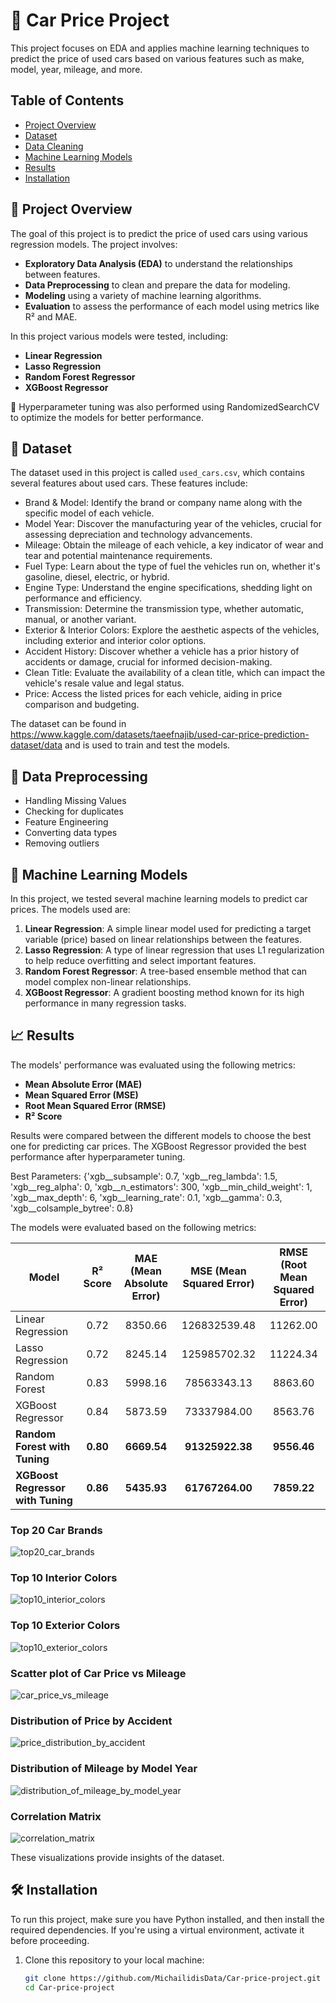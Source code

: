# 🚗 Car Price Project

This project focuses on EDA and applies machine learning techniques to predict the price of used cars based on various features such as make, model, year, mileage, and more.

## Table of Contents
- [Project Overview](#project-overview)
- [Dataset](#dataset)
- [Data Cleaning](#data-cleaning)
- [Machine Learning Models](#machine-learning-models)
- [Results](#results)
- [Installation](#installation)


## 📝 Project Overview

The goal of this project is to predict the price of used cars using various regression models. The project involves:
- **Exploratory Data Analysis (EDA)** to understand the relationships between features.
- **Data Preprocessing** to clean and prepare the data for modeling.
- **Modeling** using a variety of machine learning algorithms.
- **Evaluation** to assess the performance of each model using metrics like R² and MAE.
  
In this project various models were tested, including:
- **Linear Regression**
- **Lasso Regression**
- **Random Forest Regressor**
- **XGBoost Regressor**

📌 Hyperparameter tuning was also performed using RandomizedSearchCV to optimize the models for better performance.

## 📁 Dataset

The dataset used in this project is called `used_cars.csv`, which contains several features about used cars. These features include:
- Brand & Model: Identify the brand or company name along with the specific model of each vehicle.
- Model Year: Discover the manufacturing year of the vehicles, crucial for assessing depreciation and technology advancements.
- Mileage: Obtain the mileage of each vehicle, a key indicator of wear and tear and potential maintenance requirements.
- Fuel Type: Learn about the type of fuel the vehicles run on, whether it's gasoline, diesel, electric, or hybrid.
- Engine Type: Understand the engine specifications, shedding light on performance and efficiency.
- Transmission: Determine the transmission type, whether automatic, manual, or another variant.
- Exterior & Interior Colors: Explore the aesthetic aspects of the vehicles, including exterior and interior color options.
- Accident History: Discover whether a vehicle has a prior history of accidents or damage, crucial for informed decision-making.
- Clean Title: Evaluate the availability of a clean title, which can impact the vehicle's resale value and legal status.
- Price: Access the listed prices for each vehicle, aiding in price comparison and budgeting.

The dataset can be found in https://www.kaggle.com/datasets/taeefnajib/used-car-price-prediction-dataset/data and is used to train and test the models.

## 🧹 Data Preprocessing

- Handling Missing Values
- Checking for duplicates
- Feature Engineering
- Converting data types
- Removing outliers

## 🤖 Machine Learning Models

In this project, we tested several machine learning models to predict car prices. The models used are:

1. **Linear Regression**: A simple linear model used for predicting a target variable (price) based on linear relationships between the features.
2. **Lasso Regression**: A type of linear regression that uses L1 regularization to help reduce overfitting and select important features.
3. **Random Forest Regressor**: A tree-based ensemble method that can model complex non-linear relationships.
4. **XGBoost Regressor**: A gradient boosting method known for its high performance in many regression tasks.

## 📈 Results

The models' performance was evaluated using the following metrics:
- **Mean Absolute Error (MAE)**
- **Mean Squared Error (MSE)**
- **Root Mean Squared Error (RMSE)**
- **R² Score**

Results were compared between the different models to choose the best one for predicting car prices. The XGBoost Regressor provided the best performance after hyperparameter tuning.

Best Parameters:  {'xgb__subsample': 0.7, 'xgb__reg_lambda': 1.5, 'xgb__reg_alpha': 0, 'xgb__n_estimators': 300, 'xgb__min_child_weight': 1, 'xgb__max_depth': 6, 'xgb__learning_rate': 0.1, 'xgb__gamma': 0.3, 'xgb__colsample_bytree': 0.8}

The models were evaluated based on the following metrics:

| Model                     | R² Score | MAE (Mean Absolute Error) | MSE (Mean Squared Error) | RMSE (Root Mean Squared Error) |
|---------------------------|:--------:|:-------------------------:|:-------------------------:|:-----------------------------:|
| Linear Regression         |   0.72   |         8350.66           |       126832539.48        |          11262.00             |
| Lasso Regression          |   0.72   |         8245.14           |       125985702.32        |          11224.34             |
| Random Forest             |   0.83   |         5998.16           |        78563343.13        |           8863.60             |
| XGBoost Regressor         |   0.84   |         5873.59           |        73337984.00        |           8563.76             |
| **Random Forest with Tuning** |   **0.80**   |         **6669.54**           |       **91325922.38**      |         **9556.46**            |
| **XGBoost Regressor with Tuning** |   **0.86**   |         **5435.93**           |       **61767264.00**      |         **7859.22**            |


### Top 20 Car Brands

![top20_car_brands](https://github.com/user-attachments/assets/0b9f1b6f-3289-4782-9985-e034736b3cd0)

### Top 10 Interior Colors

![top10_interior_colors](https://github.com/user-attachments/assets/4720b5b8-63ed-4610-8e90-add9fd78f53b)

### Top 10 Exterior Colors

![top10_exterior_colors](https://github.com/user-attachments/assets/094c1cf6-9844-4e63-aa6a-58ba6b9baf3b)

### Scatter plot of Car Price vs Mileage

![car_price_vs_mileage](https://github.com/user-attachments/assets/71fae68f-d140-4507-bf40-1e2e60ea6640)

### Distribution of Price by Accident

![price_distribution_by_accident](https://github.com/user-attachments/assets/bcbe3a64-56cc-43dd-9ffe-383078d003fa)

### Distribution of Mileage by Model Year

![distribution_of_mileage_by_model_year](https://github.com/user-attachments/assets/a4de1ca8-9d6c-4fed-8f1a-1d434fbacc2d)

### Correlation Matrix

![correlation_matrix](https://github.com/user-attachments/assets/f15f409c-574a-4b67-8ca9-deb82a92020b)

These visualizations provide insights of the dataset.

## 🛠️ Installation

To run this project, make sure you have Python installed, and then install the required dependencies. If you're using a virtual environment, activate it before proceeding.

1. Clone this repository to your local machine:
   ```bash
   git clone https://github.com/MichailidisData/Car-price-project.git
   cd Car-price-project
